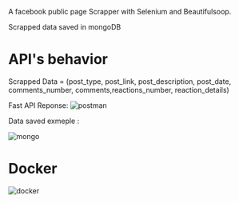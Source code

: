 A facebook public page Scrapper with Selenium and Beautifulsoop.

Scrapped data saved in mongoDB

# API's behavior
Scrapped Data = (post_type, post_link, post_description, post_date, comments_number, comments,reactions_number, reaction_details)

Fast API Reponse:
![postman](https://user-images.githubusercontent.com/63344830/199234854-8a8ab733-cb48-4f16-8d98-421ef5670047.png)


Data saved exmeple :


![mongo](https://user-images.githubusercontent.com/63344830/199235078-75fc9884-e164-4890-9184-3188c22a6b80.png)


# Docker
![docker](https://user-images.githubusercontent.com/63344830/199236119-eac56c67-5696-441a-83fa-ead4f942aa81.png)
